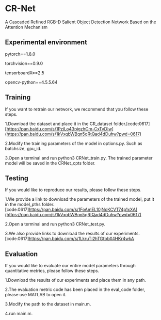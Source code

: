 # CR-Net
A Cascaded Refined RGB-D Salient Object Detection Network Based on the Attention Mechanism

## Experimental environment 

pytorch==1.8.0

torchvision==0.9.0

tensorboardX==2.5

opencv-python==4.5.5.64

## Training
If you want to retrain our network, we recommend that you follow these steps.

1.Download the dataset and place it in the CR_dataset folder.[code:0617][https://pan.baidu.com/s/1PzjLo43pigzhCm-CxTyDIw](https://pan.baidu.com/s/1kVxqbWBqn5qRtQad4dDuhw?pwd=0617)

2.Modify the training parameters of the model in options.py. Such as batchsize, gpu_id.

3.Open a terminal and run python3 CRNet_train.py. The trained parameter model will be saved in the CRNet_cpts folder.

## Testing
If you would like to reproduce our results, please follow these steps.

1.We provide a link to download the parameters of the trained model, put it in the model_pths folder.[code:0617]https://pan.baidu.com/s/1FoAmEL10jNoKCVT74p1xXA](https://pan.baidu.com/s/1kVxqbWBqn5qRtQad4dDuhw?pwd=0617)

2.Open a terminal and run python3 CRNet_test.py. 

3.We also provide links to download the results of our experiments.[code:0617]https://pan.baidu.com/s/1LkruTi2hTGtbbX4HKr4wkA


## Evaluation
If you would like to evaluate our entire model parameters through quantitative metrics, please follow these steps.

1.Download the results of our experiments and place them in any path.

2.The evaluation metric code has been placed in the eval_code folder, please use MATLAB to open it.

3.Modify the path to the dataset in main.m.

4.run main.m.

